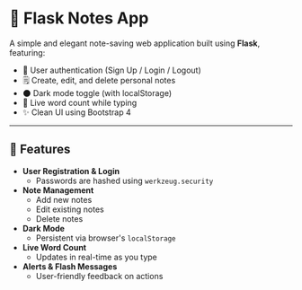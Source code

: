 # 📝 Flask Notes App

A simple and elegant note-saving web application built using **Flask**, featuring:

- 🔐 User authentication (Sign Up / Login / Logout)
- 🗒️ Create, edit, and delete personal notes
- 🌑 Dark mode toggle (with localStorage)
- 🔢 Live word count while typing
- ✨ Clean UI using Bootstrap 4

---

## 🚀 Features

- **User Registration & Login**
  - Passwords are hashed using `werkzeug.security`
- **Note Management**
  - Add new notes
  - Edit existing notes
  - Delete notes
- **Dark Mode**
  - Persistent via browser's `localStorage`
- **Live Word Count**
  - Updates in real-time as you type
- **Alerts & Flash Messages**
  - User-friendly feedback on actions


